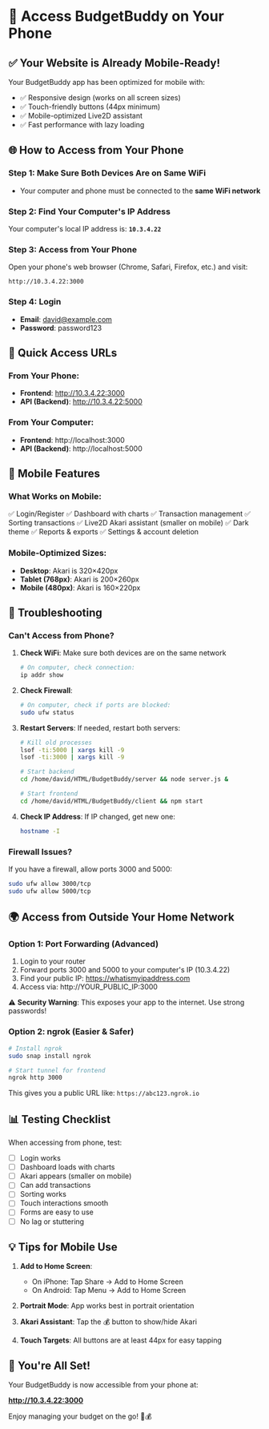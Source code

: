 # 📱 Access BudgetBuddy on Your Phone

## ✅ Your Website is Already Mobile-Ready!

Your BudgetBuddy app has been optimized for mobile with:
- ✅ Responsive design (works on all screen sizes)
- ✅ Touch-friendly buttons (44px minimum)
- ✅ Mobile-optimized Live2D assistant
- ✅ Fast performance with lazy loading

## 🌐 How to Access from Your Phone

### Step 1: Make Sure Both Devices Are on Same WiFi
- Your computer and phone must be connected to the **same WiFi network**

### Step 2: Find Your Computer's IP Address
Your computer's local IP address is: **`10.3.4.22`**

### Step 3: Access from Your Phone

Open your phone's web browser (Chrome, Safari, Firefox, etc.) and visit:

```
http://10.3.4.22:3000
```

### Step 4: Login
- **Email**: david@example.com
- **Password**: password123

## 🚀 Quick Access URLs

### From Your Phone:
- **Frontend**: http://10.3.4.22:3000
- **API (Backend)**: http://10.3.4.22:5000

### From Your Computer:
- **Frontend**: http://localhost:3000
- **API (Backend)**: http://localhost:5000

## 📱 Mobile Features

### What Works on Mobile:
✅ Login/Register
✅ Dashboard with charts
✅ Transaction management
✅ Sorting transactions
✅ Live2D Akari assistant (smaller on mobile)
✅ Dark theme
✅ Reports & exports
✅ Settings & account deletion

### Mobile-Optimized Sizes:
- **Desktop**: Akari is 320×420px
- **Tablet (768px)**: Akari is 200×260px
- **Mobile (480px)**: Akari is 160×220px

## 🔧 Troubleshooting

### Can't Access from Phone?

1. **Check WiFi**: Make sure both devices are on the same network
   ```bash
   # On computer, check connection:
   ip addr show
   ```

2. **Check Firewall**: 
   ```bash
   # On computer, check if ports are blocked:
   sudo ufw status
   ```

3. **Restart Servers**: If needed, restart both servers:
   ```bash
   # Kill old processes
   lsof -ti:5000 | xargs kill -9
   lsof -ti:3000 | xargs kill -9
   
   # Start backend
   cd /home/david/HTML/BudgetBuddy/server && node server.js &
   
   # Start frontend
   cd /home/david/HTML/BudgetBuddy/client && npm start
   ```

4. **Check IP Address**: If IP changed, get new one:
   ```bash
   hostname -I
   ```

### Firewall Issues?

If you have a firewall, allow ports 3000 and 5000:
```bash
sudo ufw allow 3000/tcp
sudo ufw allow 5000/tcp
```

## 🌍 Access from Outside Your Home Network

### Option 1: Port Forwarding (Advanced)
1. Login to your router
2. Forward ports 3000 and 5000 to your computer's IP (10.3.4.22)
3. Find your public IP: https://whatismyipaddress.com
4. Access via: http://YOUR_PUBLIC_IP:3000

⚠️ **Security Warning**: This exposes your app to the internet. Use strong passwords!

### Option 2: ngrok (Easier & Safer)
```bash
# Install ngrok
sudo snap install ngrok

# Start tunnel for frontend
ngrok http 3000
```

This gives you a public URL like: `https://abc123.ngrok.io`

## 📊 Testing Checklist

When accessing from phone, test:
- [ ] Login works
- [ ] Dashboard loads with charts
- [ ] Akari appears (smaller on mobile)
- [ ] Can add transactions
- [ ] Sorting works
- [ ] Touch interactions smooth
- [ ] Forms are easy to use
- [ ] No lag or stuttering

## 💡 Tips for Mobile Use

1. **Add to Home Screen**: 
   - On iPhone: Tap Share → Add to Home Screen
   - On Android: Tap Menu → Add to Home Screen

2. **Portrait Mode**: App works best in portrait orientation

3. **Akari Assistant**: Tap the 💰 button to show/hide Akari

4. **Touch Targets**: All buttons are at least 44px for easy tapping

## 🎉 You're All Set!

Your BudgetBuddy is now accessible from your phone at:

**http://10.3.4.22:3000**

Enjoy managing your budget on the go! 📱💰
